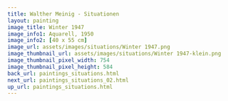 ```yaml
---
title: Walther Meinig - Situationen
layout: painting
image_title: Winter 1947
image_info1: Aquarell, 1950
image_info2: [40 x 55 cm]
image_url: assets/images/situations/Winter 1947.png
image_thumbnail_url: assets/images/situations/Winter 1947-klein.png
image_thumbnail_pixel_width: 754
image_thumbnail_pixel_height: 584
back_url: paintings_situations.html
next_url: paintings_situations_02.html
up_url: paintings_situations.html
---
```



